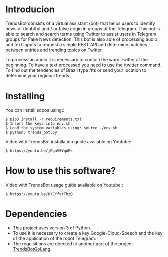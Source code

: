 # Introducion

TrendsBot consists of a virtual assistant (bot) that helps users to identify news of doubtful and / or false origin in groups of the Telegram. This bot is able to search and search terms using Twitter to assist users in Telegram groups for Fake News detection. This bot is also able of processing audio and text inputs to request a simple REST API and determine matches between entries and trending topics on Twitter. 

To process an audio it is necessary to contain the word Twitter at the beginning. 
To have a text processed you need to use the /twitter command. 
To find out the tendencies of Brazil type /tts or send your location to determine your regional trends

# Installing

You can install sdpos using::

    $ pip3 install -r requirements.txt
    $ Insert the keys into env.sh
    $ Load the system variables using: source ./env.sh
    $ python3 trends_bot.py
    
Video with TrendsBot installation guide available on Youtube::

    $ https://youtu.be/jEgaV5YqABk
   
# How to use this software?

Video with TrendsBot usage guide available on Youtube::

    $ https://youtu.be/HYEYfvtTbzQ

# Dependencies

* This project uses version 3 of Python.
* To use it is necessary to create a key Google-Cloud-Speech and the key of the application of the robot Telegram.
* The requisitions are directed to another part of the project [TrendsBotGoLang](https://github.com/wellisonraul/TrendsBotGoLang).
